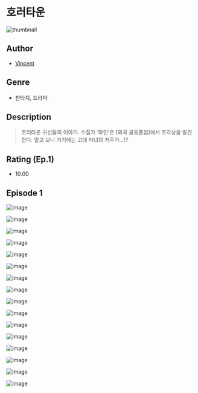 # 호러타운
![thumbnail](https://image-comic.pstatic.net/user_contents_data/challenge_comic/2023/05/24/271580/upload_3474301929098864184_480x623.jpeg)

## Author
- [Vincent](https://comic.naver.com/artistTitle?id=271580)

## Genre
- 판타지, 드라마

## Description
> 호러타운 귀신들의 이야기. 수집가 ‘와인’은 [외국 골동품점]에서 조각상을 발견한다. 알고 보니 거기에는 고대 마녀의 저주가...!?


## Rating (Ep.1)
- 10.00

## Episode 1
![image](https://image-comic.pstatic.net/user_contents_data/challenge_comic/2023/05/25/271580/upload_7293923984992789808.jpeg)

![image](https://image-comic.pstatic.net/user_contents_data/challenge_comic/2023/05/24/271580/upload_7005693604680577078.jpeg)

![image](https://image-comic.pstatic.net/user_contents_data/challenge_comic/2023/05/24/271580/upload_4063145603817157171.jpeg)

![image](https://image-comic.pstatic.net/user_contents_data/challenge_comic/2023/05/24/271580/upload_3618136737395062834.jpeg)

![image](https://image-comic.pstatic.net/user_contents_data/challenge_comic/2023/05/24/271580/upload_3619033950962595129.jpeg)

![image](https://image-comic.pstatic.net/user_contents_data/challenge_comic/2023/05/24/271580/upload_3990862395250663991.jpeg)

![image](https://image-comic.pstatic.net/user_contents_data/challenge_comic/2023/05/24/271580/upload_7291951456854499893.jpeg)

![image](https://image-comic.pstatic.net/user_contents_data/challenge_comic/2023/05/24/271580/upload_3690530781923599928.jpeg)

![image](https://image-comic.pstatic.net/user_contents_data/challenge_comic/2023/05/24/271580/upload_4134641128386933604.jpeg)

![image](https://image-comic.pstatic.net/user_contents_data/challenge_comic/2023/05/24/271580/upload_7005407740146823223.jpeg)

![image](https://image-comic.pstatic.net/user_contents_data/challenge_comic/2023/05/24/271580/upload_4051327846683586659.jpeg)

![image](https://image-comic.pstatic.net/user_contents_data/challenge_comic/2023/05/24/271580/upload_3904959768713900339.jpeg)

![image](https://image-comic.pstatic.net/user_contents_data/challenge_comic/2023/05/24/271580/upload_7148675192714387760.jpeg)

![image](https://image-comic.pstatic.net/user_contents_data/challenge_comic/2023/05/24/271580/upload_7364060733123278947.jpeg)

![image](https://image-comic.pstatic.net/user_contents_data/challenge_comic/2023/05/24/271580/upload_4049917177576632889.jpeg)

![image](https://image-comic.pstatic.net/user_contents_data/challenge_comic/2023/05/24/271580/upload_4051324535381254706.jpeg)
